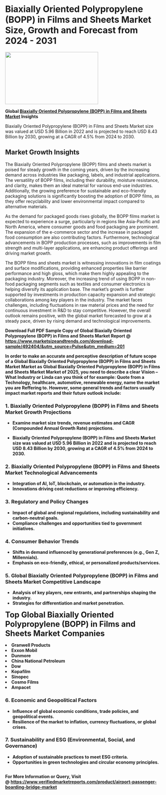<H1>Biaxially Oriented Polypropylene (BOPP) in Films and Sheets Market Size, Growth and Forecast from 2024 - 2031</H1><img class="aligncenter size-medium wp-image-584254" src="https://thirdeyenews.in/wp-content/uploads/2024/09/Global-Market-Research-300x168.jpeg" alt="" width="300" height="168" /><p><strong>Global&nbsp;<a href="https://www.marketsizeandtrends.com/download-sample/492404/&amp;utm_source=Pulse&amp;utm_medium=201">Biaxially Oriented Polypropylene (BOPP) in Films and Sheets Market</a> Insights</strong></p><p>Biaxially Oriented Polypropylene (BOPP) in Films and Sheets Market size was valued at USD 5.96 Billion in 2022 and is projected to reach USD 8.43 Billion by 2030, growing at a CAGR of 4.5% from 2024 to 2030.</p><p><h2>Market Growth Insights</h2> <p>The Biaxially Oriented Polypropylene (BOPP) films and sheets market is poised for steady growth in the coming years, driven by the increasing demand across industries like packaging, labels, and industrial applications. The versatility of BOPP films, including their durability, moisture resistance, and clarity, makes them an ideal material for various end-use industries. Additionally, the growing preference for sustainable and eco-friendly packaging solutions is significantly boosting the adoption of BOPP films, as they offer recyclability and lower environmental impact compared to alternative materials.</p> <p>As the demand for packaged goods rises globally, the BOPP films market is expected to experience a surge, particularly in regions like Asia-Pacific and North America, where consumer goods and food packaging are prominent. The expansion of the e-commerce sector and the increase in packaged food consumption are also contributing factors. Furthermore, technological advancements in BOPP production processes, such as improvements in film strength and multi-layer applications, are enhancing product offerings and driving market growth.</p> <p><strong></strong></p> <p>The BOPP films and sheets market is witnessing innovations in film coatings and surface modifications, providing enhanced properties like barrier performance and high gloss, which make them highly appealing to the packaging industry. Moreover, the increasing trend of using BOPP in non-food packaging segments such as textiles and consumer electronics is helping diversify its application base. The market’s growth is further supported by investments in production capacity expansion and strategic collaborations among key players in the industry. The market faces challenges, including fluctuations in raw material prices and the need for continuous investment in R&D to stay competitive. However, the overall outlook remains positive, with the global market forecasted to grow at a steady pace, driven by rising demand and technological improvements.</p> <p><strong></p><p><span class=""><strong>Download Full PDF Sample Copy of Global Biaxially Oriented Polypropylene (BOPP) in Films and Sheets Market Report</strong> @ <a href="https://www.marketsizeandtrends.com/download-sample/492404/&amp;utm_source=Pulse&amp;utm_medium=201" target="_blank">https://www.marketsizeandtrends.com/download-sample/492404/&amp;utm_source=Pulse&amp;utm_medium=201</a></span></p><p>In order to make an accurate and perceptive description of future scope of a Global&nbsp;Biaxially Oriented Polypropylene (BOPP) in Films and Sheets Market Market as Global&nbsp;Biaxially Oriented Polypropylene (BOPP) in Films and Sheets Market Market of 2025, you need to describe a clear Vision &ndash; What Industry or Linda can you think of for example: Quote from a Technology, healthcare, automotive, renewable energy, name the market you are Reffering to. However, some general trends and factors usually impact market reports and their future outlook include:</p><h3>1.&nbsp;<strong>Biaxially Oriented Polypropylene (BOPP) in Films and Sheets Market Growth Projections</strong></h3><ul><li>Examine market size trends, revenue estimates and CAGR (Compounded Annual Growth Rate) projections.</li><li><p>Biaxially Oriented Polypropylene (BOPP) in Films and Sheets Market size was valued at USD 5.96 Billion in 2022 and is projected to reach USD 8.43 Billion by 2030, growing at a CAGR of 4.5% from 2024 to 2030.</p></li></ul><h3>2.&nbsp;<strong>Biaxially Oriented Polypropylene (BOPP) in Films and Sheets Market Technological Advancements</strong></h3><ul><li>Integration of AI, IoT, blockchain, or automation in the industry.</li><li>Innovations driving cost reductions or improving efficiency.</li></ul><h3>3.&nbsp;<strong>Regulatory and Policy Changes</strong></h3><ul><li>Impact of global and regional regulations, including sustainability and carbon-neutral goals.</li><li>Compliance challenges and opportunities tied to government initiatives.</li></ul><h3>4.&nbsp;<strong>Consumer Behavior Trends</strong></h3><ul><li>Shifts in demand influenced by generational preferences (e.g., Gen Z, Millennials).</li><li>Emphasis on eco-friendly, ethical, or personalized products/services.</li></ul><h3>5.&nbsp;<strong>Global Biaxially Oriented Polypropylene (BOPP) in Films and Sheets Market Competitive Landscape</strong></h3><ul><li>Analysis of key players, new entrants, and partnerships shaping the industry.</li><li>Strategies for differentiation and market penetration.</li></ul><p data-pm-slice="1 1 []"><span style="color: inherit; font-family: inherit; font-size: 25px;">Top Global Biaxially Oriented Polypropylene (BOPP) in Films and Sheets Market Companies</span></p><div class="" data-test-id=""><p><li>Granwell Products</li><li> Exxon Mobil</li><li> Dunmore</li><li> China National Petroleum</li><li> Dow</li><li> Kopafilm</li><li> Sinopec</li><li> Cosmo Films</li><li> Ampacet</li></p></div><h3>6.&nbsp;<strong>Economic and Geopolitical Factors</strong></h3><ul><li>Influence of global economic conditions, trade policies, and geopolitical events.</li><li>Resilience of the market to inflation, currency fluctuations, or global crises.</li></ul><h3>7.&nbsp;<strong>Sustainability and ESG (Environmental, Social, and Governance)</strong></h3><ul><li>Adoption of sustainable practices to meet ESG criteria.</li><li>Opportunities in green technologies and circular economy principles.</li></ul><h2><strong style="font-size: 14px;">For More Information or Query, Visit @&nbsp;</strong><a style="background-color: #ffffff; font-size: 14px;" href="https://www.marketsizeandtrends.com/report/biaxially-oriented-polypropylene-bopp-in-films-and-sheets-market/" target="_blank">https://www.verifiedmarketreports.com/product/airport-passenger-boarding-bridge-market</a></h2>